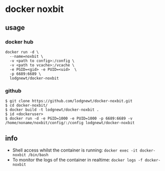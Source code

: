 # docker noxbit

## usage

### docker hub

```
docker run -d \
  --name=noxbit \
  -v <path to config>:/config \
  -v <path to vcache>:/vcache \
  -e PGID=<gid> -e PUID=<uid>  \
  -p 6689:6689 \
  lodgnewt/docker-noxbit
```

### github

```
$ git clone https://github.com/lodgnewt/docker-noxbit.git
$ cd docker-noxbit/
$ docker build -t lodgnewt/docker-noxbit .
$ id <dockeruser>
$ docker run -d -e PGID=1000 -e PUID=1000 -p 6689:6689 -v /home/noname/noxbit/config/:/config lodgnewt/docker-noxbit
```
## info

* Shell access whilst the container is running: `docker exec -it docker-noxbit /bin/bash`
* To monitor the logs of the container in realtime: `docker logs -f docker-noxbit`
